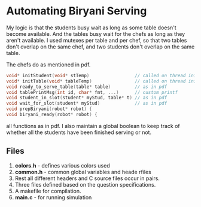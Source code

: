 # Automating Biryani Serving

My logic is that the students busy wait as long as some table doesn't become available. And the tables busy wait for the chefs as long as they aren't available. I used mutexes per table and per chef, so that two tables don't overlap on the same chef, and two students don't overlap on the same table.

The chefs do as mentioned in pdf.

```cpp
void* initStudent(void* stTemp)                 // called on thread init
void* initTable(void* tableTemp)                // called on thread init
void ready_to_serve_table(table* table)         // as in pdf
void tablePrintMsg(int id, char* fmt, ...)      // custom printf
void student_in_slot(student* myStud, table* t) // as in pdf
void wait_for_slot(student* myStud)             // as in pdf
void prepBiryani(robot* robot) {
void biryani_ready(robot* robot) {
```

all functions as in pdf. I also maintain a global boolean to keep track of whether all the students have been finished serving or not.

## Files

1. **colors.h** - defines various colors used
2. **common.h** - common global variables and heade rfiles
3. Rest all different headers and C source files occur in pairs.
4. Three files defined based on the question specifications.
5. A makefile for compilation.
6. **main.c** - for running simulation
